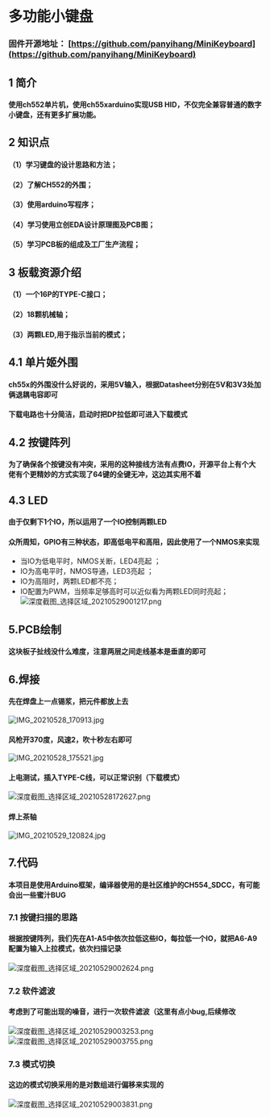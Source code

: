 # 多功能小键盘
### 固件开源地址： [https://github.com/panyihang/MiniKeyboard](https://github.com/panyihang/MiniKeyboard)
## 1 简介

#### 使用ch552单片机，使用ch55xarduino实现USB HID，不仅完全兼容普通的数字小键盘，还有更多扩展功能。

## 2 知识点

#### （1）学习键盘的设计思路和方法；

#### （2）了解CH552的外围；

#### （3）使用arduino写程序；

#### （4）学习使用立创EDA设计原理图及PCB图；

#### （5）学习PCB板的组成及工厂生产流程；

## 3 板载资源介绍

#### （1）一个16P的TYPE-C接口；

#### （2）18颗机械轴；

#### （3）两颗LED,用于指示当前的模式；

## 4.1 单片姬外围

#### ch55x的外围没什么好说的，采用5V输入，根据Datasheet分别在5V和3V3处加俩退耦电容即可

#### 下载电路也十分简洁，启动时把DP拉低即可进入下载模式

## 4.2 按键阵列

#### 为了确保各个按键没有冲突，采用的这种接线方法有点费IO，开源平台上有个大佬有个更精妙的方式实现了64键的全键无冲，这边其实用不着

## 4.3 LED

#### 由于仅剩下1个IO，所以运用了一个IO控制两颗LED

#### 众所周知，GPIO有三种状态，即高低电平和高阻，因此使用了一个NMOS来实现

* 当IO为低电平时，NMOS关断，LED4亮起 ；
* IO为高电平时，NMOS导通，LED3亮起 ；
* IO为高阻时，两颗LED都不亮；
* IO配置为PWM，当频率足够高时可以近似看为两颗LED同时亮起；
![深度截图_选择区域_20210529001217.png](https://image.lceda.cn/pullimage/gUFyceD73ZDXwc74twV9qBtIvAH2wXwUBM6L4beh.png)

## 5.PCB绘制

#### 这块板子扯线没什么难度，注意两层之间走线基本是垂直的即可

## 6.焊接

#### 先在焊盘上一点锡浆，把元件都放上去

![IMG_20210528_170913.jpg](https://image.lceda.cn/pullimage/ZtxzlJMMWyc3KbX30Z7fFLVWjS1iRdmkD1IYOTqV.jpeg)

#### 风枪开370度，风速2，吹十秒左右即可

![IMG_20210528_175521.jpg](https://image.lceda.cn/pullimage/UMAJgxEJhBoXYd6GylAKIKWmbEf9jcLTjblspzaU.jpeg)

#### 上电测试，插入TYPE-C线，可以正常识别（下载模式）

![深度截图_选择区域_20210528172627.png](https://image.lceda.cn/pullimage/L8f2ynnxthY1AtV0EaQXY6GxFQ7BRni8Vyf0j16y.png)

#### 焊上茶轴

![IMG_20210529_120824.jpg](https://image.lceda.cn/pullimage/zNaUDnT0baXXFtQhRGfB2nHIB2T6Fi83ML0iUaeo.jpeg)

## 7.代码

#### 本项目是使用Arduino框架，编译器使用的是社区维护的CH554_SDCC，有可能会出一些蜜汁BUG

### 7.1 按键扫描的思路

#### 根据按键阵列，我们先在A1-A5中依次拉低这些IO，每拉低一个IO，就把A6-A9配置为输入上拉模式，依次扫描记录

![深度截图_选择区域_20210529002624.png](https://image.lceda.cn/pullimage/gzLCinBafKvQ9E9IExZqqHYdBMjPDO0euhT9EsaH.png)

### 7.2 软件滤波

#### 考虑到了可能出现的噪音，进行一次软件滤波（这里有点小bug,后续修改

![深度截图_选择区域_20210529003253.png](https://image.lceda.cn/pullimage/mDFkLS6wtf0Xn1lbqIDA8hPQ8PnLniaqL1obmhHU.png)
![深度截图_选择区域_20210529003755.png](https://image.lceda.cn/pullimage/Sz0zf7eAY4FadctQkoqCTZi9bmvoYyi9pJu3cQeS.png)

### 7.3 模式切换

#### 这边的模式切换采用的是对数组进行偏移来实现的

![深度截图_选择区域_20210529003831.png](https://image.lceda.cn/pullimage/2LUhk6QLqnQ8OUI8PwLRlX955MLHJE136Wo0FCCc.png)
